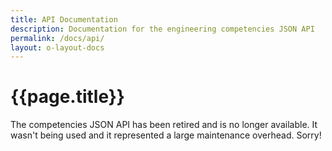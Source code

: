 ```yaml
---
title: API Documentation
description: Documentation for the engineering competencies JSON API
permalink: /docs/api/
layout: o-layout-docs
---
```



# {{page.title}}

The competencies JSON API has been retired and is no longer available. It wasn't being used and it represented a large maintenance overhead. Sorry!
